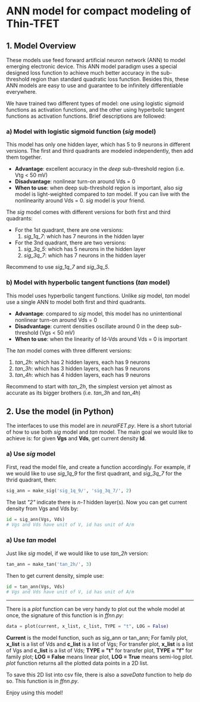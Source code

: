 # ANN model for compact modeling of Thin-TFET

## 1. Model Overview

These models use feed forward artificial neuron network (ANN) to model emerging electronic device. This ANN model paradigm uses a special designed loss function to achieve much better accuracy in the sub-threshold region than standard quadratic loss function. Besides this, these ANN models are easy to use and guarantee to be infinitely differentiable everywhere.

We have trained two different types of model: one using logistic sigmoid functions as activation functions, and the other using hyperbolic tangent functions as activation functions. Brief descriptions are followed:

### a) Model with logistic sigmoid function (*sig* model)

This model has only one hidden layer, which has 5 to 9 neurons in different versions. The first and third quadrants are modeled independently, then add them together.

- **Advantage**: excellent accuracy in the *deep* sub-threshold region (i.e. Vtg < 50 mV)
- **Disadvantage**: nonlinear turn-on around Vds = 0
- **When to use**: when deep sub-threshold region is important, also *sig* model is light-weighted compared to *tan* model. If you can live with the nonlinearity around Vds = 0. *sig* model is your friend.

The *sig* model comes with different versions for both first and third quadrants:

- For the 1st quadrant, there are one versions:
	1. *sig_1q_7*: which has 7 neurons in the hidden layer
- For the 3nd quadrant, there are two versions:
	1. *sig_3q_5*: which has 5 neurons in the hidden layer
	2. *sig_3q_7*: which has 7 neurons in the hidden layer

Recommend to use *sig_1q_7* and *sig_3q_5*.

### b) Model with hyperbolic tangent functions (*tan* model)

This model uses hyperbolic tangent functions. Unlike *sig* model, *tan* model use a single ANN to model both first and third quadrants.

- **Advantage**: compared to *sig* model, this model has no unintentional nonlinear turn-on around Vds = 0
- **Disadvantage**: current densities oscillate around 0 in the deep sub-threshold (Vgs < 50 mV)
- **When to use**: when the linearity of Id-Vds around Vds = 0 is important

The *tan* model comes with three different versions:

1. *tan_2h*: which has 2 hidden layers, each has 9 neurons
2. *tan_3h*: which has 3 hidden layers, each has 9 neurons
3. *tan_4h*: which has 4 hidden layers, each has 9 neurons

Recommend to start with *tan_2h*, the simplest version yet almost as accurate as its bigger brothers (i.e. *tan_3h* and *tan_4h*)

## 2. Use the model (in Python)

The interfaces to use this model are in *neuralFET.py*. Here is a short tutorial of how to use both *sig* model and *tan* model. The main goal we would like to achieve is: for given **Vgs** and **Vds**, get current density **Id**.

### a) Use *sig* model

First, read the model file, and create a function accordingly. For example, if we would like to use *sig_1q_9* for the first quadrant, and *sig_3q_7* for the thrid quadrant, then:
```python
sig_ann = make_sig('sig_1q_9/', 'sig_3q_7/', 2)	
```
The last *"2"* indicate there is *n-1* hidden layer(s).
Now you can get current density from Vgs and Vds by:
```python
id = sig_ann(Vgs, Vds) 
# Vgs and Vds have unit of V, id has unit of A/m
```

### a) Use *tan* model
Just like *sig* model, if we would like to use *tan_2h* version:
```python
tan_ann = make_tan('tan_2h/', 3)	
```
Then to get current density, simple use:
```python
id = tan_ann(Vgs, Vds)
# Vgs and Vds have unit of V, id has unit of A/m 	
```
-------
There is a *plot* function can be very handy to plot out the whole model at once, the signature of this function is in *ffnn.py*:
```python
data = plot(current, x_list, c_list, TYPE = "t", LOG = False)
```
**Current** is the model function, such as sig_ann or tan_ann; 
For family plot, **x_list** is a list of Vds and **c_list** is a list of Vgs; 
For transfer plot, **x_list** is a list of Vgs and **c_list** is a list of Vds;
**TYPE = "t"** for transfer plot, **TYPE = "f"** for family plot;
**LOG = False** means linear plot, **LOG = True** means semi-log plot.
*plot* function returns all the plotted data points in a 2D list.

To save this 2D list into csv file, there is also a *saveData* function to help do so. This function is in *ffnn.py*.

Enjoy using this model! 
